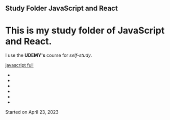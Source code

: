 ## Study Folder JavaScript and React

# This is my study folder of **JavaScript** and **React**.

I use the **UDEMY's** course for *self-study*.

[javascript full](https://www.udemy.com/course/javascript_full/)

-
-
-
-
-
-
Started on April 23, 2023

